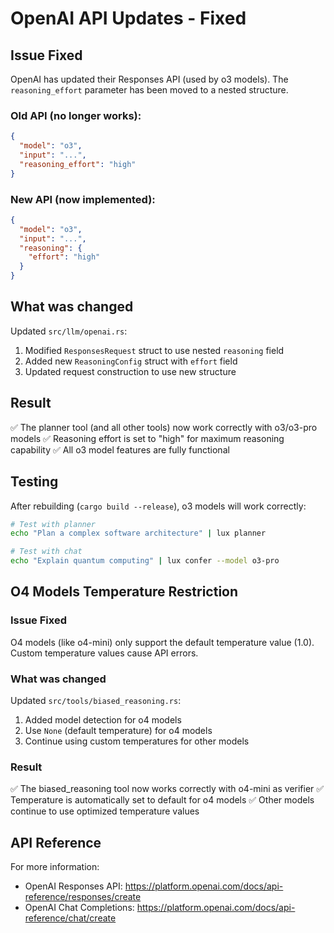# OpenAI API Updates - Fixed

## Issue Fixed

OpenAI has updated their Responses API (used by o3 models). The `reasoning_effort` parameter has been moved to a nested structure.

### Old API (no longer works):
```json
{
  "model": "o3",
  "input": "...",
  "reasoning_effort": "high"
}
```

### New API (now implemented):
```json
{
  "model": "o3",
  "input": "...",
  "reasoning": {
    "effort": "high"
  }
}
```

## What was changed

Updated `src/llm/openai.rs`:
1. Modified `ResponsesRequest` struct to use nested `reasoning` field
2. Added new `ReasoningConfig` struct with `effort` field
3. Updated request construction to use new structure

## Result

✅ The planner tool (and all other tools) now work correctly with o3/o3-pro models
✅ Reasoning effort is set to "high" for maximum reasoning capability
✅ All o3 model features are fully functional

## Testing

After rebuilding (`cargo build --release`), o3 models will work correctly:

```bash
# Test with planner
echo "Plan a complex software architecture" | lux planner

# Test with chat
echo "Explain quantum computing" | lux confer --model o3-pro
```

## O4 Models Temperature Restriction

### Issue Fixed

O4 models (like o4-mini) only support the default temperature value (1.0). Custom temperature values cause API errors.

### What was changed

Updated `src/tools/biased_reasoning.rs`:
1. Added model detection for o4 models
2. Use `None` (default temperature) for o4 models
3. Continue using custom temperatures for other models

### Result

✅ The biased_reasoning tool now works correctly with o4-mini as verifier
✅ Temperature is automatically set to default for o4 models
✅ Other models continue to use optimized temperature values

## API Reference

For more information:
- OpenAI Responses API: https://platform.openai.com/docs/api-reference/responses/create
- OpenAI Chat Completions: https://platform.openai.com/docs/api-reference/chat/create